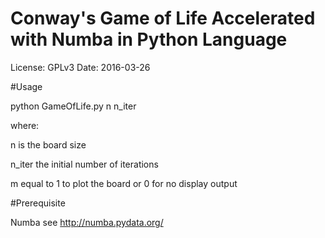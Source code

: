 # Conway's Game of Life Accelerated with Numba in Python Language 

License: GPLv3
Date: 2016-03-26

#Usage 

python GameOfLife.py n n_iter

where:

n is the board size 

n_iter the initial number of iterations

m equal to 1 to plot the board or 0 for no display output 




#Prerequisite

Numba see http://numba.pydata.org/
